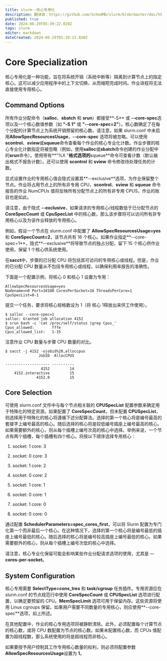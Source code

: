 ```yaml
---
title: slurm--核心专用化
description: 翻译自：https://github.com/SchedMD/slurm/blob/master/doc/html/core_spec.shtml
published: true
date: 2024-06-29T05:39:22.020Z
tags: slurm
editor: markdown
dateCreated: 2024-06-29T05:39:22.020Z
---
```


# Core Specialization
核心专用化是一种功能，旨在将系统开销（系统中断等）隔离到计算节点上的指定核心。这可以减少应用程序中的上下文切换，从而缩短完成时间。作业进程将无法直接使用专用核心。

## Command Options

所有作业分配命令（**salloc**、**sbatch** 和 **srun**）都接受**-S** 或 **--core-spec**选项以及一个核心数值参数（如 **"-S 1"** 或 **"--core-spec=2"**）。核心数确定了在每个分配的计算节点上为系统开销预留的核心数。请注意，如果 slurm.conf 中未启用**AllowSpecResourcesUsage**，**--core-spec** 选项将被忽略。可以使用**scontrol**、**sview**或**squeue**命令查看每个作业的核心专业化计数。作业步骤的核心专业化计数指定将被忽略（例如，使用**salloc**或**sbatch**命令创建的作业分配中的**srun**命令）。使用带有**"%X "**格式选项的**squeue**命令可查看计数（默认输出格式不报告计数）。还可以使用 **scontrol** 和 **sview** 命令修改待处理任务的计数。

显式设置作业的专用核心值会隐式设置其**--exclusive**选项，为作业保留整个节点。作业将占用节点上的所有非专用 CPU，**scontrol**、**sview** 和 **squeue** 命令报告的作业 NumCPUs 值将反映所有分配节点上的所有非专用 CPUS，作业的账目也是如此。

请注意，由于隐式 **--exclusive**，如果请求的专用核心/线程数低于已分配节点的 **CoreSpecCount** 或 **CpuSpecList** 中的核心数，那么该步骤将可以访问所有非专用核心以及为该作业释放的专用核心。

例如，假设一个节点在 slurm.conf 中配置了 **AllowSpecResourcesUsage=yes**和 **CoreSpecCount=2**，该节点共有 16 个核心。如果作业指定**--core-spec=1**，隐式**--exclusive**将导致节点的独占分配，留下 15 个核心供作业使用，保留 1 个核心供系统使用。

在**sacct**中，步骤的已分配 CPU 将包括其可访问的专用核心或线程。但是，作业的已分配 CPU 数量从不包括专用核心或线程，以确保利用率报告的准确性。

下面是一个配置示例，将核心 0 和核心 1 设置为专用：

```
AllowSpecResourcesUsage=yes
Nodename=n0 Port=10100 CoresPerSocket=16 ThreadsPerCore=1 CpuSpecList=0-1
```

提交一个任务，要求将核心规格数设为 1（将 核心 1释放出来供工作使用）。

```
$ salloc --core-spec=1
salloc: Granted job allocation 4152
$ srun bash -c 'cat /proc/self/status |grep Cpus_'
Cpus_allowed:        fffe
Cpus_allowed_list:   1-15
```

注意作业 CPU 数量与步骤 CPU 数量的对比。

```
$ sacct -j 4152 -ojobid%20,alloccpus
               JobID  AllocCPUS

-------------------- ----------
                4152         14
    4152.interactive         15
              4152.0         15
```

## Core Selection

可使用 slurm.conf 文件中与每个节点相关联的 **CPUSpecList** 配置参数来确定用于特殊化的特定资源。如果配置了 **CoreSpecCount**，但未配置 **CPUSpecList**，则选择用于特殊化的核心将遵循下述分配算法。选择的第一个核心将是编号最高的套接字上编号最高的核心。随后选择的核心将是较低编号插座上编号最高的核心。如果需要额外的核心，则从每个插槽上编号次高的核心中选择。举例来说，一个节点有两个插槽，每个插槽有四个核心。将按以下顺序选择专用核心：

1. socket: 1 core: 3

2. socket: 0 core: 3
3. socket: 1 core: 2
4. socket: 0 core: 2
5. socket: 1 core: 1
6. socket: 0 core: 1
7. socket: 1 core: 0
8. socket: 0 core: 0

通过配置 **SchedulerParameters=spec_cores_first**，可以将 Slurm 配置为专门化第一个而非最后一个核心。在这种情况下，选择的第一个核心将是编号最低的插座上编号最低的核心。随后选择的核心将是编号较高插座上编号最低的核心。如果需要额外的核心，则从每个插槽上编号次低的核心中选择。

请注意，核心专业化保留可能会影响某些作业分配请求选项的使用，尤其是 **--cores-per-socket**。

## System Configuration

核心专用需要 **SelectType=cons_tres** 和 **task/cgroup** 任务插件。专用资源应在 slurm.conf 的节点规范行中使用 **CoreSpecCount** 或 **CPUSpecList** 选项进行配置，以确定要预留的 CPU。**MemSpecLimit** 选项可用于保留内存。这些资源将使用 Linux cgroups 保留。如果用户需要不同数量的专用核心，则应使用**--core-spec**选项，如上所述。

在其他配置中，作业的核心专用选项将被静默清除。此外，必须配置每个计算节点的核心数，或将 CPU 数配置为节点的核心数。如果未配置核心数，而 CPUs 值配置为超线程数，那么系统使用的将是超线程而非核心。

如果要授予用户控制其工作专用核心数量的权利，则必须将配置参数 **AllowSpecResourcesUsage**设置为 **1**。